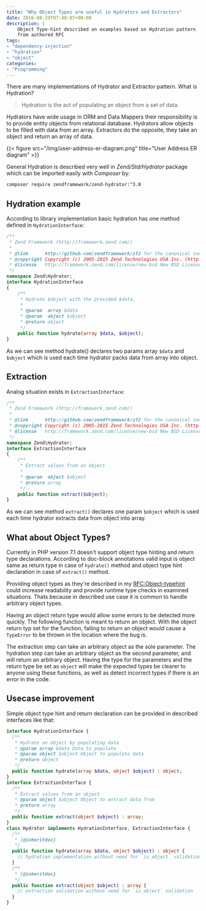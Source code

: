 ```yaml
---
title: "Why Object Types are useful in Hydrators and Extractors"
date: 2016-08-29T07:48:07+00:00
description: |
    Object Type-hint described on examples based on Hydration pattern 
    from authored RFC 
tags: 
- "dependency-injection"
- "hydration"
- "object"
categories:
- "Programming"
---
```

There are many implementations of Hydrator and Extractor pattern. 
What is Hydration?

> Hydration is the act of populating an object from a set of data.

Hydrators have wide usage in ORM and Data Mappers their responsibility 
is to provide entity objects from relational database. 
Hydrators allow objects to be filled with data from an array. 
Extractors do the opposite, they take an object and return an array of data.

{{< figure src="/img/user-address-er-diagram.png" title="User Address ER diagram" >}}

General Hydration is described very well in _Zend/Std/Hydrator_ package 
which can be imported easily with _Composer_ by:

```bash
composer require zendframework/zend-hydrator:^3.0
```

## Hydration example

According to library implementation basic hydration has one method 
defined in `HydrationInterface`:

```php
/**
 * Zend Framework (http://framework.zend.com/)
 *
 * @link      http://github.com/zendframework/zf2 for the canonical source repository
 * @copyright Copyright (c) 2005-2015 Zend Technologies USA Inc. (http://www.zend.com)
 * @license   http://framework.zend.com/license/new-bsd New BSD License
 */
namespace Zend\Hydrator;
interface HydrationInterface
{
    /**
     * Hydrate $object with the provided $data.
     *
     * @param  array $data
     * @param  object $object
     * @return object
     */
    public function hydrate(array $data, $object);
}
```

As we can see method hydrate() declares two params array `$data` and 
`$object` which is used each time hydrator packs data from array into 
object.

## Extraction

Analog situation exists in `ExtractionInterface`:

```php
/**
 * Zend Framework (http://framework.zend.com/)
 *
 * @link      http://github.com/zendframework/zf2 for the canonical source repository
 * @copyright Copyright (c) 2005-2015 Zend Technologies USA Inc. (http://www.zend.com)
 * @license   http://framework.zend.com/license/new-bsd New BSD License
 */
namespace Zend\Hydrator;
interface ExtractionInterface
{
    /**
     * Extract values from an object
     *
     * @param  object $object
     * @return array
     */
    public function extract($object);
}
```

As we can see method `extract()` declares one param `$object` which 
is used each time hydrator extracts data from object into array.

## What about Object Types?

Currently in PHP version 7.1 doesn't support object type hinting and 
return type declarations. 
According to doc-block annotations valid input is object same as 
return type in case of `hydrate()` method and object type hint declaration 
in case of `extract()` method.

Providing object types as they're described in my 
[RFC:Object-typehint](https://wiki.php.net/rfc/object-typehint) could 
increase readability and provide runtime type checks in examined situations. 
Thats because in described use case it is common to handle arbitrary 
object types.

Having an object return type would allow some errors to be detected more 
quickly. 
The following function is meant to return an object. 
With the object return typ set for the function, failing to return an 
object would cause a `TypeError` to be thrown in the location where the 
bug is.

The extraction step can take an arbitrary object as the sole parameter. 
The hydration step can take an arbitrary object as the second parameter, 
and will return an arbitrary object. 
Having the type for the parameters and the return type be set as `object` 
will make the expected types be clearer to anyone using these functions, 
as well as detect incorrect types if there is an error in the code.

## Usecase improvement

Simple object type hint and return declaration can be provided 
in described interfaces like that:

```php
interface HydrationInterface {
  /**
   * Hydrate an object by populating data
   * @param array $data Data to populate
   * @param object $object Object to populate data
   * @return object
   */
  public function hydrate(array $data, object $object) : object;
}
interface ExtractionInterface {
  /**
   * Extract values from an object
   * @param object $object Object to extract data from
   * @return array
   */
  public function extract(object $object) : array;
}
class Hydrator implements HydrationInterface, ExtractionInterface {
  /**
   * {@inheritdoc}
   */
  public function hydrate(array $data, object $object) : object {
    // hydration implementation without need for `is_object` validation
  }
  /**
   * {@inheritdoc}
   */
  public function extract(object $object) : array {
    // extraction validation without need for `is_object` validation
  }
}
```